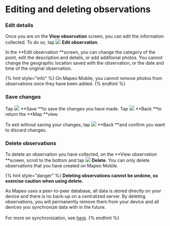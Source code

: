 # Editing and deleting observations

### Edit details

Once you are on the **View observation** screen, you can edit the information collected. To do so, tap ![](<../../../.gitbook/assets/app icons\_Edit-pencil.png>) **Edit observation**.

In the **Edit observation **screen, you can change the category of the point, edit the description and details, or add additional photos. You cannot change the geographic location saved with the observation, or the date and time of the original observation.&#x20;

{% hint style="info" %}
On Mapeo Mobile, you cannot remove photos from observations once they have been added.&#x20;
{% endhint %}

### Save changes

Tap ![](<../../../.gitbook/assets/app icons\_Save-check.png>) **Save **to save the changes you have made. Tap ![](<../../../.gitbook/assets/app icons\_back arrow.png>) **Back **to return the **Map **view.

To exit without saving your changes, tap  ![](<../../../.gitbook/assets/app icons\_back arrow.png>) **Back **and confirm you want to discard changes.

### Delete observations

To delete an observation you have collected, on the **View observation **screen, scroll to the bottom and tap ![](<../../../.gitbook/assets/app icons\_Delete-trash.png>) **Delete**. You can only delete observations that you have created on Mapeo Mobile.

{% hint style="danger" %}
**Deleting observations cannot be undone, so exercise caution when using delete.**

As Mapeo uses a peer-to-peer database, all data is stored directly on your device and there is no back-up on a centralized server. By deleting observations, you will permanently remove them from your device and all devices you synchronize data with in the future.\
\
For more on synchronization, see [here](broken-reference).
{% endhint %}

